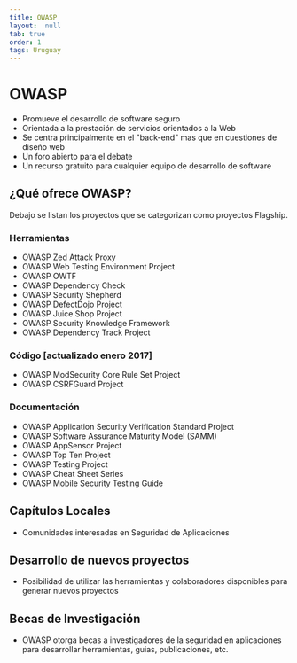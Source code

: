 ```yaml
---
title: OWASP
layout:  null
tab: true
order: 1
tags: Uruguay
---
```


# OWASP
* Promueve el desarrollo de software seguro
* Orientada a la prestación de servicios orientados a la Web
* Se centra principalmente en el "back-end" mas que en cuestiones de diseño web
* Un foro abierto para el debate
* Un recurso gratuito para cualquier equipo de desarrollo de software

## ¿Qué ofrece OWASP?
Debajo se listan los proyectos que se categorizan como proyectos Flagship.

### Herramientas
* OWASP Zed Attack Proxy
* OWASP Web Testing Environment Project
* OWASP OWTF
* OWASP Dependency Check
* OWASP Security Shepherd
* OWASP DefectDojo Project
* OWASP Juice Shop Project
* OWASP Security Knowledge Framework
* OWASP Dependency Track Project

### Código [actualizado enero 2017]
* OWASP ModSecurity Core Rule Set Project
* OWASP CSRFGuard Project

### Documentación
* OWASP Application Security Verification Standard Project
* OWASP Software Assurance Maturity Model (SAMM)
* OWASP AppSensor Project
* OWASP Top Ten Project
* OWASP Testing Project
* OWASP Cheat Sheet Series
* OWASP Mobile Security Testing Guide

## Capítulos Locales
* Comunidades interesadas en Seguridad de Aplicaciones

## Desarrollo de nuevos proyectos
* Posibilidad de utilizar las herramientas y colaboradores disponibles para generar nuevos proyectos

## Becas de Investigación
* OWASP otorga becas a investigadores de la seguridad en aplicaciones para desarrollar herramientas, guias, publicaciones, etc.
